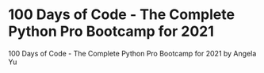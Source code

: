 # 100 Days of Code - The Complete Python Pro Bootcamp for 2021
 100 Days of Code - The Complete Python Pro Bootcamp for 2021 by Angela Yu

